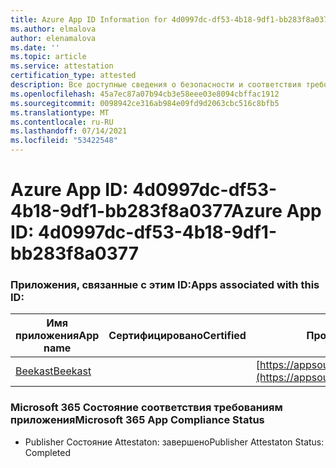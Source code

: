 ```yaml
---
title: Azure App ID Information for 4d0997dc-df53-4b18-9df1-bb283f8a0377
ms.author: elmalova
author: elenamalova
ms.date: ''
ms.topic: article
ms.service: attestation
certification_type: attested
description: Все доступные сведения о безопасности и соответствия требованиям для 4d0997dc-df53-4b18-9df1-bb283f8a0377.
ms.openlocfilehash: 45a7ec87a07b94cb3e58eee03e8094cbffac1912
ms.sourcegitcommit: 0098942ce316ab984e09fd9d2063cbc516c8bfb5
ms.translationtype: MT
ms.contentlocale: ru-RU
ms.lasthandoff: 07/14/2021
ms.locfileid: "53422548"
---
```

# <a name="azure-app-id-4d0997dc-df53-4b18-9df1-bb283f8a0377"></a><span data-ttu-id="59302-103">Azure App ID: 4d0997dc-df53-4b18-9df1-bb283f8a0377</span><span class="sxs-lookup"><span data-stu-id="59302-103">Azure App ID: 4d0997dc-df53-4b18-9df1-bb283f8a0377</span></span>


### <a name="apps-associated-with-this-id"></a><span data-ttu-id="59302-104">Приложения, связанные с этим ID:</span><span class="sxs-lookup"><span data-stu-id="59302-104">Apps associated with this ID:</span></span>
| <span data-ttu-id="59302-105">**Имя приложения**</span><span class="sxs-lookup"><span data-stu-id="59302-105">**App name**</span></span> | <span data-ttu-id="59302-106">**Сертифицировано**</span><span class="sxs-lookup"><span data-stu-id="59302-106">**Certified**</span></span> | <span data-ttu-id="59302-107">**Просмотр в AppSource**</span><span class="sxs-lookup"><span data-stu-id="59302-107">**View in AppSource**</span></span> |
|-|-|-|
| [<span data-ttu-id="59302-108">Beekast</span><span class="sxs-lookup"><span data-stu-id="59302-108">Beekast</span></span>](https://docs.microsoft.com/en-us/microsoft-365-app-certification/forward/WA200001447) |  | [https://appsource.microsoft.com/product/office/WA200001447](https://appsource.microsoft.com/product/office/WA200001447) |

### <a name="microsoft-365-app-compliance-status"></a><span data-ttu-id="59302-109">Microsoft 365 Состояние соответствия требованиям приложения</span><span class="sxs-lookup"><span data-stu-id="59302-109">Microsoft 365 App Compliance Status</span></span>
- <span data-ttu-id="59302-110">Publisher Состояние Attestaton: завершено</span><span class="sxs-lookup"><span data-stu-id="59302-110">Publisher Attestaton Status: Completed</span></span>
